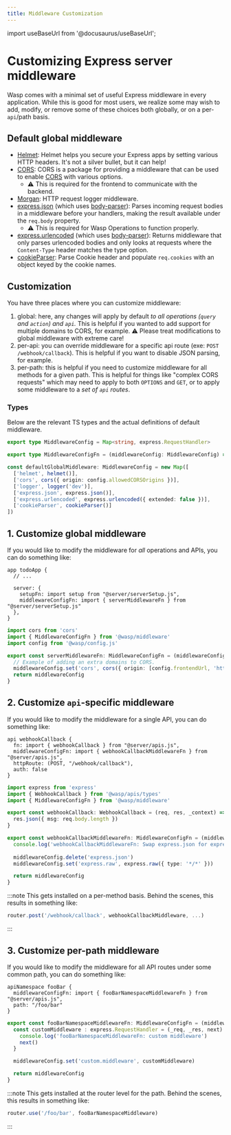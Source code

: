 ```yaml
---
title: Middleware Customization
---
```

import useBaseUrl from '@docusaurus/useBaseUrl';

# Customizing Express server middleware

Wasp comes with a minimal set of useful Express middleware in every application. While this is good for most users, we realize some may wish to add, modify, or remove some of these choices both globally, or on a per-`api`/path basis.

## Default global middleware

- [Helmet](https://helmetjs.github.io/): Helmet helps you secure your Express apps by setting various HTTP headers. It's not a silver bullet, but it can help!
- [CORS](https://github.com/expressjs/cors#readme): CORS is a package for providing a middleware that can be used to enable [CORS](https://developer.mozilla.org/en-US/docs/Web/HTTP/CORS) with various options.
  - ⚠️ This is required for the frontend to communicate with the backend.
- [Morgan](https://github.com/expressjs/morgan#readme): HTTP request logger middleware.
- [express.json](https://expressjs.com/en/api.html#express.json) (which uses [body-parser](https://github.com/expressjs/body-parser#bodyparserjsonoptions)): Parses incoming request bodies in a middleware before your handlers, making the result available under the `req.body` property.
  - ⚠️ This is required for Wasp Operations to function properly.
- [express.urlencoded](https://expressjs.com/en/api.html#express.urlencoded) (which uses [body-parser](https://expressjs.com/en/resources/middleware/body-parser.html#bodyparserurlencodedoptions)): Returns middleware that only parses urlencoded bodies and only looks at requests where the `Content-Type` header matches the type option.
- [cookieParser](https://github.com/expressjs/cookie-parser#readme): Parse Cookie header and populate `req.cookies` with an object keyed by the cookie names.

## Customization

You have three places where you can customize middleware:
1. global: here, any changes will apply by default *to all operations (`query` and `action`) and `api`.* This is helpful if you wanted to add support for multiple domains to CORS, for example. ⚠️ Please treat modifications to global middleware with extreme care!
2. per-api: you can override middleware for a specific api route (exe: `POST /webhook/callback`). This is helpful if you want to disable JSON parsing, for example.
3. per-path: this is helpful if you need to customize middleware for all methods for a given path. This is helpful for things like "complex CORS requests" which may need to apply to both `OPTIONS` and `GET`, or to apply some middleware to a _set of `api` routes_.

### Types

Below are the relevant TS types and the actual definitions of default middleware.

```ts
export type MiddlewareConfig = Map<string, express.RequestHandler>

export type MiddlewareConfigFn = (middlewareConfig: MiddlewareConfig) => MiddlewareConfig

const defaultGlobalMiddleware: MiddlewareConfig = new Map([
  ['helmet', helmet()],
  ['cors', cors({ origin: config.allowedCORSOrigins })],
  ['logger', logger('dev')],
  ['express.json', express.json()],
  ['express.urlencoded', express.urlencoded({ extended: false })],
  ['cookieParser', cookieParser()]
])
```

## 1. Customize global middleware

If you would like to modify the middleware for _all_ operations and APIs, you can do something like:

```wasp title=todoApp.wasp
app todoApp {
  // ...

  server: {
    setupFn: import setup from "@server/serverSetup.js",
    middlewareConfigFn: import { serverMiddlewareFn } from "@server/serverSetup.js"
  },
}
```

```ts title=src/server/serverSetup.js
import cors from 'cors'
import { MiddlewareConfigFn } from '@wasp/middleware'
import config from '@wasp/config.js'

export const serverMiddlewareFn: MiddlewareConfigFn = (middlewareConfig) => {
  // Example of adding an extra domains to CORS.
  middlewareConfig.set('cors', cors({ origin: [config.frontendUrl, 'https://example1.com', 'https://example2.com'] }))
  return middlewareConfig
}
```

## 2. Customize `api`-specific middleware

If you would like to modify the middleware for a single API, you can do something like:

```wasp title=todoApp.wasp
api webhookCallback {
  fn: import { webhookCallback } from "@server/apis.js",
  middlewareConfigFn: import { webhookCallbackMiddlewareFn } from "@server/apis.js",
  httpRoute: (POST, "/webhook/callback"),
  auth: false
}
```

```ts title=src/server/apis.ts
import express from 'express'
import { WebhookCallback } from '@wasp/apis/types'
import { MiddlewareConfigFn } from '@wasp/middleware'

export const webhookCallback: WebhookCallback = (req, res, _context) => {
  res.json({ msg: req.body.length })
}

export const webhookCallbackMiddlewareFn: MiddlewareConfigFn = (middlewareConfig) => {
  console.log('webhookCallbackMiddlewareFn: Swap express.json for express.raw')
  
  middlewareConfig.delete('express.json')
  middlewareConfig.set('express.raw', express.raw({ type: '*/*' }))

  return middlewareConfig
}

```

:::note
This gets installed on a per-method basis. Behind the scenes, this results in something like:

```js
router.post('/webhook/callback', webhookCallbackMiddleware, ...)
```
:::

## 3. Customize per-path middleware

If you would like to modify the middleware for all API routes under some common path, you can do something like:

```wasp title=todoApp.wasp
apiNamespace fooBar {
  middlewareConfigFn: import { fooBarNamespaceMiddlewareFn } from "@server/apis.js",
  path: "/foo/bar"
}
```

```ts title=src/server/apis.ts
export const fooBarNamespaceMiddlewareFn: MiddlewareConfigFn = (middlewareConfig) => {
  const customMiddleware : express.RequestHandler = (_req, _res, next) => {
    console.log('fooBarNamespaceMiddlewareFn: custom middleware')
    next()
  }

  middlewareConfig.set('custom.middleware', customMiddleware)

  return middlewareConfig
}
```

:::note
This gets installed at the router level for the path. Behind the scenes, this results in something like:

```js
router.use('/foo/bar', fooBarNamespaceMiddleware)
```
:::
